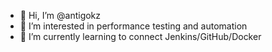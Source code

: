 - 👋 Hi, I’m @antigokz
- 👀 I’m interested in performance testing and automation
- 🌱 I’m currently learning to connect Jenkins/GitHub/Docker
<!-- - 💞️ I’m looking to collaborate on ... -->
<!-- - 📫 How to reach me ... -->

<!---
antigokz/antigokz is a ✨ special ✨ repository because its `README.md` (this file) appears on your GitHub profile.
You can click the Preview link to take a look at your changes.
--->
